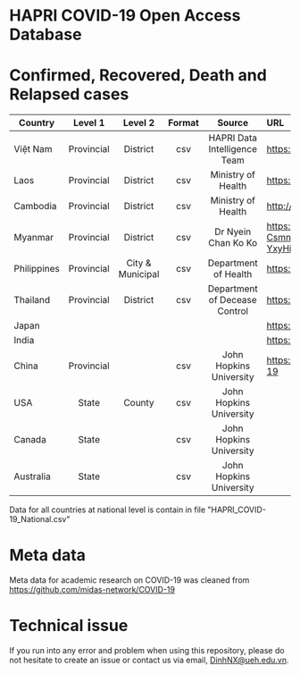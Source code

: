 # HAPRI COVID-19 Open Access Database

# Confirmed, Recovered, Death and Relapsed cases

| Country     |  Level 1   | Level 2  | Format |                  Source |URL|
| ---------   |:----------:|:--------:|:-------:|:-----------------------:|:---|
| Việt Nam    | Provincial | District |    csv |HAPRI Data Intelligence Team |https://www.hapri.ueh.edu.vn/|
| Laos        | Provincial | District |    csv |Ministry of Health |https://www.covid19.gov.la/|
| Cambodia    | Provincial | District |    csv |Ministry of Health |http://www.cdcmoh.gov.kh/|
|Myanmar | Provincial | District | csv| Dr Nyein Chan Ko Ko | https://docs.google.com/spreadsheets/d/1-Csmn_rXTQvnkJR8tnFkQEyKBnhq8fz-YxyHidhONiI/|
| Philippines | Provincial | City & Municipal |    csv | Department of Health | https://www.doh.gov.ph/2019-nCoV |
| Thailand    | Provincial | District |    csv | Department of Decease Control | https://covid19.th-stat.com/ |
|Japan| ||||https://covid19japan.com/|
|India| ||||https://www.covid19india.org/|
| China       | Provincial |          |    csv | John Hopkins University |https://github.com/CSSEGISandData/COVID-19|
| USA         |   State    |  County  |    csv | John Hopkins University ||
| Canada      |   State    |          |    csv | John Hopkins University ||
| Australia   |   State    |          |    csv | John Hopkins University ||

Data for all countries at national level is contain in file "HAPRI_COVID-19_National.csv"

# Meta data

Meta data for academic research on COVID-19 was cleaned from https://github.com/midas-network/COVID-19

# Technical issue

If you run into any error and problem when using this repository, please do not hesitate to create an issue or contact us via email, <DinhNX@ueh.edu.vn>.
